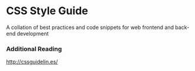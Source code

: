 # CSS Style Guide
A collation of best practices and code snippets for web frontend and back-end development


### Additional Reading
http://cssguidelin.es/
